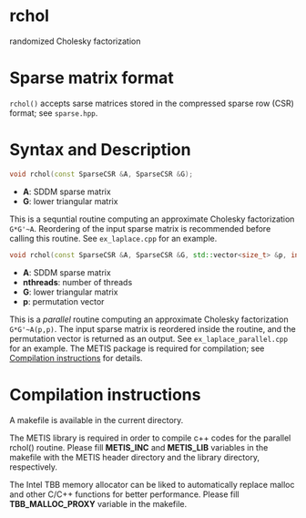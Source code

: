 # rchol
randomized Cholesky factorization

# Sparse matrix format
`rchol()` accepts sarse matrices stored in the compressed sparse row (CSR) format; see `sparse.hpp`.

# Syntax and Description
```c++
void rchol(const SparseCSR &A, SparseCSR &G);
```

- **A**: SDDM sparse matrix 
- **G**: lower triangular matrix

This is a sequntial routine computing an approximate Cholesky factorization `G*G'~A`. Reordering of the input sparse matrix is recommended before calling this routine. See `ex_laplace.cpp` for an example.

```c++
void rchol(const SparseCSR &A, SparseCSR &G, std::vector<size_t> &p, int nthreads);
```

- **A**: SDDM sparse matrix 
- **nthreads**: number of threads
- **G**: lower triangular matrix
- **p**: permutation vector

This is a *parallel* routine computing an approximate Cholesky factorization `G*G'~A(p,p)`. The input sparse matrix is reordered inside the routine, and the permutation vector is returned as an output. See `ex_laplace_parallel.cpp` for an example. The METIS package is required for compilation; see [Compilation instructions](#compilation-instructions) for details.

<!--
# SDD matrix
For an SDD sparse matrix, we first create an extended SDDM matrix and then call `rchol`. See `ex_hyperbolic.m` for an example.
-->
# Compilation instructions
A makefile is available in the current directory.

The METIS library is required in order to compile c++ codes for the parallel rchol() routine. Please fill **METIS_INC** and **METIS_LIB** variables in the makefile with the METIS header directory and the library directory, respectively.

The Intel TBB memory allocator can be liked to automatically replace malloc and other C/C++ functions for better performance. Please fill **TBB_MALLOC_PROXY** variable in the makefile.

